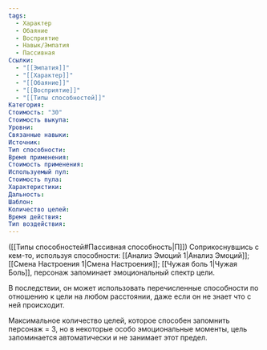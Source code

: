 ```yaml
---
tags:
  - Характер
  - Обаяние
  - Восприятие
  - Навык/Эмпатия
  - Пассивная
Ссылки:
  - "[[Эмпатия]]"
  - "[[Характер]]"
  - "[[Обаяние]]"
  - "[[Восприятие]]"
  - "[[Типы способностей]]"
Категория: 
Стоимость: "30"
Стоимость выкупа:
Уровни:
Связанные навыки:
Источник:
Тип способности:
Время применения:
Стоимость применения:
Используемый пул:
Стоимость пула:
Характеристики:
Дальность:
Шаблон:
Количество целей:
Время действия:
Тип воздействия:
---
```

([[Типы способностей#Пассивная способность|П]]) Соприкоснувшись с кем-то, используя способности: [[Анализ Эмоций 1|Анализ Эмоций]]; [[Смена Настроения 1|Смена Настроения]]; [[Чужая боль 1|Чужая Боль]], персонаж запоминает эмоциональный спектр цели. 

В последствии, он может использовать перечисленные способности по отношению к цели на любом расстоянии, даже если он не знает что с ней происходит. 

Максимальное количество целей, которое способен запомнить персонаж = 3, но в некоторые особо эмоциональные моменты, цель запоминается автоматически и не занимает этот предел. 